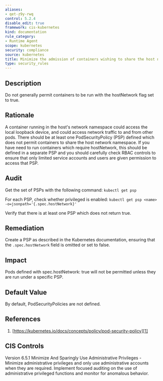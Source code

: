 ```yaml
---
aliases:
- qet-z9y-rwq
control: 5.2.4
disable_edit: true
framework: cis-kubernetes
kind: documentation
rule_category:
- Runtime Agent
scope: kubernetes
security: compliance
source: kubernetes
title: Minimize the admission of containers wishing to share the host network namespace
type: security_rules
---
```


## Description

Do not generally permit containers to be run with the hostNetwork flag set to true.

## Rationale

A container running in the host's network namespace could access the local loopback device, and could access network traffic to and from other pods. There should be at least one PodSecurityPolicy (PSP) defined which does not permit containers to share the host network namespace. If you have need to run containers which require hostNetwork, this should be defined in a separate PSP and you should carefully check RBAC controls to ensure that only limited service accounts and users are given permission to access that PSP.

## Audit

Get the set of PSPs with the following command: `kubectl get psp`

For each PSP, check whether privileged is enabled: `kubectl get psp <name> -o=jsonpath='{.spec.hostNetwork}'`

Verify that there is at least one PSP which does not return true.

## Remediation

Create a PSP as described in the Kubernetes documentation, ensuring that the `.spec.hostNetwork` field is omitted or set to false.

## Impact

Pods defined with spec.hostNetwork: true will not be permitted unless they are run under a specific PSP.

## Default Value

By default, PodSecurityPolicies are not defined.

## References

1. [https://kubernetes.io/docs/concepts/policy/pod-security-policy][1]

## CIS Controls

Version 6.5.1 Minimize And Sparingly Use Administrative Privileges - Minimize administrative privileges and only use administrative accounts when they are required. Implement focused auditing on the use of administrative privileged functions and monitor for anomalous behavior.

[1]: https://kubernetes.io/docs/concepts/policy/pod-security-policy
